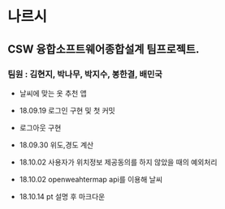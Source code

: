 # 나르시
## CSW 융합소프트웨어종합설계 팀프로젝트.
### 팀원 : 김현지, 박나무, 박지수, 봉한결, 배민국

* 날씨에 맞는 옷 추천 앱

* 18.09.19 로그인 구현 및 첫 커밋
* 로그아웃 구현


* 18.09.30 위도,경도 계산 

* 18.10.02 사용자가 위치정보 제공동의를 하지 않았을 때의 예외처리

* 18.10.02 openweahtermap api를 이용해 날씨

* 18.10.14 pt 설명 후 마크다운 
